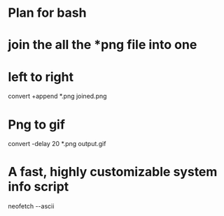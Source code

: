 
# Plan for bash


# join the all the *png file into one
# left to right

convert +append *.png joined.png


# Png to gif

convert -delay 20 *.png output.gif





# A fast, highly customizable system info script

neofetch --ascii


